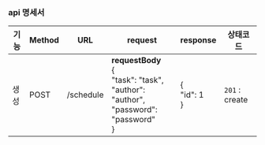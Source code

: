 ### api 명세서
| 기능 | Method | URL       | request                                                                                            | response            | 상태코드           |
|----|--------|-----------|----------------------------------------------------------------------------------------------------|---------------------|----------------|
| 생성 | POST   | /schedule | **requestBody**<br>{<br> "task": "task",<br>  "author": "author",<br>  "password": "password"<br>} | {<br>  "id": 1<br>} | `201` : create |